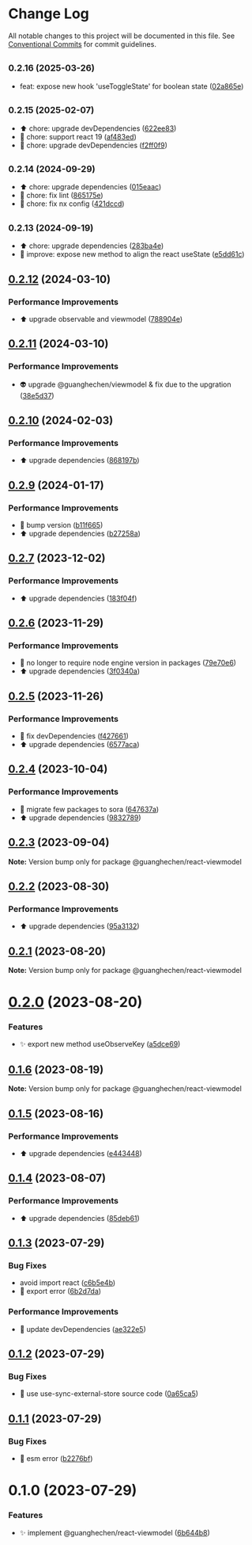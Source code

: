 # Change Log

All notable changes to this project will be documented in this file.
See [Conventional Commits](https://conventionalcommits.org) for commit guidelines.

## <small>0.2.16 (2025-03-26)</small>

* feat: expose new hook 'useToggleState' for boolean state ([02a865e](https://github.com/guanghechen/react-kit/commit/02a865e))





## <small>0.2.15 (2025-02-07)</small>

* :arrow_up:  chore: upgrade devDependencies ([622ee83](https://github.com/guanghechen/react-kit/commit/622ee83))
* :wrench: chore: support react 19 ([af483ed](https://github.com/guanghechen/react-kit/commit/af483ed))
* :wrench: chore: upgrade devDependencies ([f2ff0f9](https://github.com/guanghechen/react-kit/commit/f2ff0f9))





## <small>0.2.14 (2024-09-29)</small>

* :arrow_up:  chore: upgrade dependencies ([015eaac](https://github.com/guanghechen/react-kit/commit/015eaac))
* :wrench:  chore: fix lint ([865175e](https://github.com/guanghechen/react-kit/commit/865175e))
* :wrench:  chore: fix nx config ([421dccd](https://github.com/guanghechen/react-kit/commit/421dccd))





## <small>0.2.13 (2024-09-19)</small>

* :arrow_up:  chore: upgrade dependencies ([283ba4e](https://github.com/guanghechen/react-kit/commit/283ba4e))
* :art:  improve: expose new method to align the react useState ([e5dd61c](https://github.com/guanghechen/react-kit/commit/e5dd61c))





## [0.2.12](https://github.com/guanghechen/react-kit/compare/@guanghechen/react-viewmodel@0.2.11...@guanghechen/react-viewmodel@0.2.12) (2024-03-10)


### Performance Improvements

* ⬆️ upgrade observable and viewmodel ([788904e](https://github.com/guanghechen/react-kit/commit/788904eb621cee3825355046cb0bf1a96485bbdb))





## [0.2.11](https://github.com/guanghechen/react-kit/compare/@guanghechen/react-viewmodel@0.2.10...@guanghechen/react-viewmodel@0.2.11) (2024-03-10)


### Performance Improvements

* 👽️ upgrade @guanghechen/viewmodel & fix due to the upgration ([38e5d37](https://github.com/guanghechen/react-kit/commit/38e5d37188c95faa2ab95d86f2e58d147d8738be))





## [0.2.10](https://github.com/guanghechen/react-kit/compare/@guanghechen/react-viewmodel@0.2.9...@guanghechen/react-viewmodel@0.2.10) (2024-02-03)


### Performance Improvements

* ⬆️ upgrade dependencies ([868197b](https://github.com/guanghechen/react-kit/commit/868197b38a2e47d75f78dd81d3426d84b7d7afd1))





## [0.2.9](https://github.com/guanghechen/react-kit/compare/@guanghechen/react-viewmodel@0.2.7...@guanghechen/react-viewmodel@0.2.9) (2024-01-17)


### Performance Improvements

* 🔧 bump version ([b11f665](https://github.com/guanghechen/react-kit/commit/b11f665df8e99c0d096d39e72bf57a8172823bb8))
* ⬆️ upgrade dependencies ([b27258a](https://github.com/guanghechen/react-kit/commit/b27258ac664ba6dcbda4781afcb6efd05d2450e1))





## [0.2.7](https://github.com/guanghechen/react-kit/compare/@guanghechen/react-viewmodel@0.2.6...@guanghechen/react-viewmodel@0.2.7) (2023-12-02)


### Performance Improvements

* ⬆️ upgrade dependencies ([183f04f](https://github.com/guanghechen/react-kit/commit/183f04f5e21f558e5a491a94c71fcc7bb4dc7d42))





## [0.2.6](https://github.com/guanghechen/react-kit/compare/@guanghechen/react-viewmodel@0.2.5...@guanghechen/react-viewmodel@0.2.6) (2023-11-29)


### Performance Improvements

* 🔧 no longer to require node engine version in packages ([79e70e6](https://github.com/guanghechen/react-kit/commit/79e70e69e8c5faf339f65e2c635a45e18863df49))
* ⬆️ upgrade dependencies ([3f0340a](https://github.com/guanghechen/react-kit/commit/3f0340a9d3598fd2ef8bc6949717e18e654c781a))





## [0.2.5](https://github.com/guanghechen/react-kit/compare/@guanghechen/react-viewmodel@0.2.4...@guanghechen/react-viewmodel@0.2.5) (2023-11-26)


### Performance Improvements

* 🔧 fix devDependencies ([f427661](https://github.com/guanghechen/react-kit/commit/f42766172ab6e4c0550a4d261e7ba865ebea5f64))
* ⬆️ upgrade dependencies ([6577aca](https://github.com/guanghechen/react-kit/commit/6577aca0ddaba357eccc4cc2eab62329e8c879ea))





## [0.2.4](https://github.com/guanghechen/react-kit/compare/@guanghechen/react-viewmodel@0.2.3...@guanghechen/react-viewmodel@0.2.4) (2023-10-04)


### Performance Improvements

* :art:  migrate few packages to sora ([647637a](https://github.com/guanghechen/react-kit/commit/647637aa6fc3c3147c2b7382d5f97d5ca4121ba9))
* ⬆️ upgrade dependencies ([9832789](https://github.com/guanghechen/react-kit/commit/9832789f367aa3b4b5048abd69b041a2c5b9a0e6))





## [0.2.3](https://github.com/guanghechen/react-kit/compare/@guanghechen/react-viewmodel@0.2.2...@guanghechen/react-viewmodel@0.2.3) (2023-09-04)

**Note:** Version bump only for package @guanghechen/react-viewmodel





## [0.2.2](https://github.com/guanghechen/react-kit/compare/@guanghechen/react-viewmodel@0.2.1...@guanghechen/react-viewmodel@0.2.2) (2023-08-30)


### Performance Improvements

* ⬆️ upgrade dependencies ([95a3132](https://github.com/guanghechen/react-kit/commit/95a31328273c4763ffb3d7a275496bc81512f49b))





## [0.2.1](https://github.com/guanghechen/react-kit/compare/@guanghechen/react-viewmodel@0.2.0...@guanghechen/react-viewmodel@0.2.1) (2023-08-20)

**Note:** Version bump only for package @guanghechen/react-viewmodel





# [0.2.0](https://github.com/guanghechen/react-kit/compare/@guanghechen/react-viewmodel@0.1.6...@guanghechen/react-viewmodel@0.2.0) (2023-08-20)


### Features

* ✨ export new method useObserveKey ([a5dce69](https://github.com/guanghechen/react-kit/commit/a5dce6931dfb69f876253d1998b02d7cedca135c))





## [0.1.6](https://github.com/guanghechen/react-kit/compare/@guanghechen/react-viewmodel@0.1.5...@guanghechen/react-viewmodel@0.1.6) (2023-08-19)

**Note:** Version bump only for package @guanghechen/react-viewmodel





## [0.1.5](https://github.com/guanghechen/react-kit/compare/@guanghechen/react-viewmodel@0.1.4...@guanghechen/react-viewmodel@0.1.5) (2023-08-16)


### Performance Improvements

* ⬆️ upgrade dependencies ([e443448](https://github.com/guanghechen/react-kit/commit/e4434481d1834f7567944788042ac478eb5fd503))





## [0.1.4](https://github.com/guanghechen/react-kit/compare/@guanghechen/react-viewmodel@0.1.3...@guanghechen/react-viewmodel@0.1.4) (2023-08-07)


### Performance Improvements

* ⬆️ upgrade dependencies ([85deb61](https://github.com/guanghechen/react-kit/commit/85deb61590539a1e038bbafdacbc0825e19555ff))





## [0.1.3](https://github.com/guanghechen/react-kit/compare/@guanghechen/react-viewmodel@0.1.2...@guanghechen/react-viewmodel@0.1.3) (2023-07-29)


### Bug Fixes

* avoid import react ([c6b5e4b](https://github.com/guanghechen/react-kit/commit/c6b5e4bd4aad782b31ee00dc2b30888326c8afe3))
* 🐛 export error ([6b2d7da](https://github.com/guanghechen/react-kit/commit/6b2d7dab91a62394179511830083c9b38a34bc4f))


### Performance Improvements

* 🔧 update devDependencies ([ae322e5](https://github.com/guanghechen/react-kit/commit/ae322e5671abc9d740de9304e5fcacc5be0d2ae9))





## [0.1.2](https://github.com/guanghechen/react-kit/compare/@guanghechen/react-viewmodel@0.1.1...@guanghechen/react-viewmodel@0.1.2) (2023-07-29)


### Bug Fixes

* 🐛 use use-sync-external-store source code ([0a65ca5](https://github.com/guanghechen/react-kit/commit/0a65ca5aff0a5c0c430b25b2eae4840f9dc23327))





## [0.1.1](https://github.com/guanghechen/react-kit/compare/@guanghechen/react-viewmodel@0.1.0...@guanghechen/react-viewmodel@0.1.1) (2023-07-29)


### Bug Fixes

* 🐛 esm error ([b2276bf](https://github.com/guanghechen/react-kit/commit/b2276bf3eb7ea99beb082db0059e261890293a1e))





# 0.1.0 (2023-07-29)


### Features

* ✨ implement @guanghechen/react-viewmodel ([6b644b8](https://github.com/guanghechen/react-kit/commit/6b644b8841764831495759c9f8439add906bfd2f))

